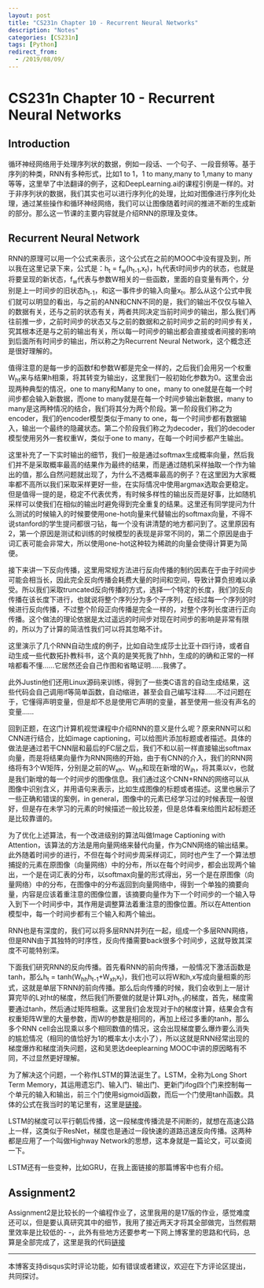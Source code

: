 ```yaml
---
layout: post
title: "CS231n Chapter 10 - Recurrent Neural Networks"
description: "Notes"
categories: [CS231n]
tags: [Python]
redirect_from:
  - /2019/08/09/
---
```


# CS231n Chapter 10 - Recurrent Neural Networks  

## Introduction  

循环神经网络用于处理序列状的数据，例如一段话、一个句子、一段音频等。基于序列的种类，RNN有多种形式，比如1 to 1，1 to many,many to 1,many to many等等，这里举了中法翻译的例子，这和DeepLearning.ai的课程引例是一样的。对于非序列状的数据，我们其实也可以进行序列化的处理，比如对图像进行序列化处理，通过某些操作和循环神经网络，我们可以让图像随着时间的推进不断的生成新的部分。那么这一节课的主要内容就是介绍RNN的原理及变体。  

## Recurrent Neural Network  

RNN的原理可以用一个公式来表示，这个公式在之前的MOOC中没有提及到，所以我在这里记录下来，公式是：h<sub>t</sub> = f<sub>w</sub>(h<sub>t-1</sub>,x<sub>t</sub>)，h<sub>t</sub>代表t时间步内的状态，也就是将要呈现的新状态，f<sub>w</sub>代表与参数W相关的一些函数，里面的自变量有两个，分别是上一时间步的旧状态h<sub>t-1</sub>，和这一事件步的输入向量x<sub>t</sub>。那么从这个公式中我们就可以明显的看出，与之前的ANN和CNN不同的是，我们的输出不仅仅与输入的数据有关，还与之前的状态有关，两者共同决定当前时间步的输出，那么我们再往前推一步，之前时间步的状态又与之前的数据和之前时间步之前的时间步有关，究其根本还是与之前的输出有关，所以每一时间步的输出都会直接或者间接的影响到后面所有时间步的输出，所以称之为Recurrent Neural Network，这个概念还是很好理解的。  

值得注意的是每一步的函数f和参数W都是完全一样的，之后我们会用另一个权重W<sub>ht</sub>来与结果h相乘，将其转变为输出y，这里我们一般初始化参数为0。这里会出现两种典型的情况，one to many和Many to one，many to one就是在每一个时间步都会输入新数据，而one to many就是在每一个时间步输出新数据，many to many是这两种情况的结合，我们将其分为两个阶段。第一阶段我们称之为encoder，我们的encoder模型类似于many to one，每一个时间步都有数据输入，输出一个最终的隐藏状态。第二个阶段我们称之为decoder，我们的decoder模型使用另外一套权重W，类似于one to many，在每一个时间步都产生输出。  

这里补充了一下实时输出的细节，我们一般是通过softmax生成概率向量，然后我们并不是采取概率最高的结果作为最终的结果，而是通过随机采样抽取一个作为输出的值，那么自然问题就出现了，为什么不选概率最高的例子？在这里因为大家概率都不高所以我们采取采样更好一些，在实际情况中使用argmax选取会更稳定。但是值得一提的是，稳定不代表优秀，有时候多样性的输出反而是好事，比如随机采样可以使我们在相似的输出时避免得到完全重复的结果。这里还有同学提问为什么测试的时候输入的时候要使用one-hot向量来代替输出的softmax向量，不得不说stanford的学生提问都很刁钻，每一个没有讲清楚的地方都问到了。这里原因有2，第一个原因是测试和训练的时候模型的表现是非常不同的，第二个原因是由于词汇表可能会非常大，所以使用one-hot这种较为稀疏的向量会使得计算更为简便。  

接下来讲一下反向传播，这里用常规方法进行反向传播的制约因素在于由于时间步可能会相当长，因此完全反向传播会耗费大量的时间和空间，导致计算负担难以承受。所以我们采取truncated反向传播的方式，选择一个特定的长度，我们的反向传播在该长度下进行，也就说将整个序列分为多个子序列，在经过每一个序列的时候进行反向传播，不过整个阶段正向传播是完全一样的，对整个序列长度进行正向传播。这个做法的理论依据是太过遥远的时间步对现在时间步的影响是非常有限的，所以为了计算的简洁性我们可以将其忽略不计。  

这里演示了几个RNN自动生成的例子，比如自动生成莎士比亚十四行诗，或者自动生成一些代数拓扑教科书，这个真的是笑死我了hhh，生成的的确和正常的一样啥都看不懂……它居然还会自己作图和省略证明……我佛了。  

此外Justin他们还用Linux源码来训练，得到了一些类C语言的自动生成结果，这些代码会自己调用if等简单函数，自动缩进，甚至会自己编写注释……不过问题在于，它懂得声明变量，但是却不总是使用它声明的变量，甚至使用一些没有声名的变量……  

回到正题，在这门计算机视觉课程中介绍RNN的意义是什么呢？原来RNN可以和CNN进行结合，比如image captioning，可以给图片添加标题或者描述。具体的做法是通过若干CNN层和最后的FC层之后，我们不和以前一样直接输出softmax向量，而是将结果向量作为RNN网络的开始，由于有CNN的介入，我们的RNN网络将有3个W矩阵，分别是之前的W<sub>xh</sub>、W<sub>hh</sub>和现在新增的W<sub>ih</sub>，将其乘以v，也就是我们新增的每一个时间步的图像信息。我们通过这个CNN+RNN的网络可以从图像中识别含义，并用语句来表示，比如生成图像的标题或者描述。这里也展示了一些正确和错误的案例，in general，图像中的元素已经学习过的时候表现一般很好，但是存在未学习的元素的时候描述一般比较差，但是总体看来给图片起标题还是比较靠谱的。  

为了优化上述算法，有一个改进级别的算法叫做Image Captioning with Attention，该算法的方法是用向量网络来替代向量，作为CNN网络的输出结果。此外随着时间步的进行，不但在每个时间步周采样词汇，同时也产生了一个算法想捕捉的元素在原图像（向量网络）中的分布，所以在每个时间步，都会出现两个输出，一个是在词汇表的分布，以softmax向量的形式得出，另一个是在原图像（向量网络）中的分布，在图像中的分布返回到向量网络中，得到一个单独的摘要向量，内容是应该着重注意的图像位置，该摘要向量作为下一个时间步的一个输入导入到下一个时间步中，其作用是调整算法着重注意的图像位置。所以在Attention模型中，每一个时间步都有三个输入和两个输出。  

RNN也是有深度的，我们可以将多层RNN并列在一起，组成一个多层RNN网络，但是RNN由于其独特的时序性，反向传播需要back很多个时间步，这就导致其深度不可能特别深。  

下面我们研究RNN的反向传播。首先看RNN的前向传播，一般情况下激活函数是tanh，那么h<sub>t</sub> = tanh(W<sub>hh</sub>h<sub>t-1</sub>+W<sub>xh</sub>x<sub>t</sub>)，我们也可以将W和h,x写成向量相乘的形式，这就是单层下RNN的前向传播。那么后向传播的时候，我们会收到上一层计算完毕的L对ht的梯度，然后我们所要做的就是计算L对h<sub>t-1</sub>的梯度，首先，梯度需要通过tanh，然后通过矩阵相乘。这里我们会发现对于h的梯度计算，结果会含有权重矩阵W里的大量参数，而W的参数是相同的，再加上经过多重的tanh，那么多个RNN cell会出现乘以多个相同数值的情况，这会出现梯度要么爆炸要么消失的尴尬情况（相同的值恰好为1的概率太小太小了），所以这就是RNN经常出现的梯度爆炸和梯度消失问题，这和吴恩达deeplearning MOOC中讲的原因略有不同，不过显然更好理解。  

为了解决这个问题，一个称作LSTM的算法诞生了。LSTM，全称为Long Short Term Memory，其运用遗忘门、输入门、输出门、更新门ifog四个门来控制每一个单元的输入和输出，前三个门使用sigmoid函数，而后一个门使用tanh函数。具体的公式在我当时的笔记里有，这里是[链接](http://justin-yu.me/blog/2019/07/05/Sequence-Model-Chapter-1/)。  

LSTM的梯度可以平行朝后传播，这一段梯度传播流是不间断的，就想在高速公路上一样，这类似于ResNet，梯度也是通过一段快速的道路迅速反向传播。这两种都是应用了一个叫做Highway Network的思想，这本身就是一篇论文，可以查阅一下。  

LSTM还有一些变种，比如GRU，在我上面链接的那篇博客中也有介绍。  

## Assignment2  

Assignment2是比较长的一个编程作业了，这里我用的是17版的作业，感觉难度还可以，但是要认真研究其中的细节，我用了接近两天才将其全部做完，当然假期里效率是比较低的- -，此外有些地方还要参考一下网上博客里的思路和代码，总算是全部完成了，这里是我的代码[链接](https://github.com/JustinYuu/Deeplearning-study/tree/master/cs231n/Assignment%202)  

---
本博客支持disqus实时评论功能，如有错误或者建议，欢迎在下方评论区提出，共同探讨。  
